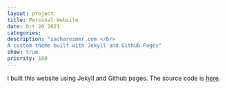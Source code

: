 ```yaml
---
layout: project
title: Personal Website
date: Oct 20 2021
categories: 
description: "zacharesmer.com </br>
A custom theme built with Jekyll and Github Pages"
show: true
priority: 100
---
```


I built this website using Jekyll and Github pages. The source code is [here](https://github.com/zacharesmer/zacharesmer).



